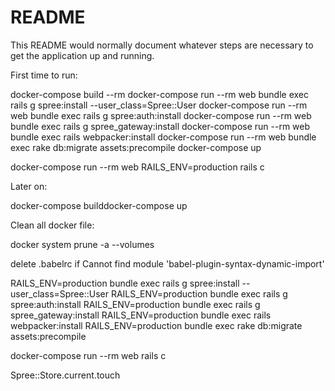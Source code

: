 # README

This README would normally document whatever steps are necessary to get the
application up and running.

First time to run:

docker-compose build --rm
docker-compose run --rm web bundle exec rails g spree:install --user_class=Spree::User
docker-compose run --rm web bundle exec rails g spree:auth:install
docker-compose run --rm web bundle exec rails g spree_gateway:install
docker-compose run --rm web bundle exec rails webpacker:install
docker-compose run --rm web bundle exec rake db:migrate assets:precompile
docker-compose up

docker-compose run --rm web RAILS_ENV=production rails c

Later on:

docker-compose builddocker-compose up


Clean all docker file:

docker system prune -a --volumes

delete .babelrc if Cannot find module 'babel-plugin-syntax-dynamic-import'

RAILS_ENV=production bundle exec rails g spree:install --user_class=Spree::User
RAILS_ENV=production bundle exec rails g spree:auth:install
RAILS_ENV=production bundle exec rails g spree_gateway:install
RAILS_ENV=production bundle exec rails webpacker:install
RAILS_ENV=production bundle exec rake db:migrate assets:precompile

docker-compose run --rm web rails c

Spree::Store.current.touch